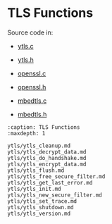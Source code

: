 # TLS Functions

Source code in:

- [ytls.c](https://github.com/artgins/yunetas/blob/main/kernel/c/ytls/src/ytls.c)
- [ytls.h](https://github.com/artgins/yunetas/blob/main/kernel/c/ytls/src/ytls.h)

- [openssl.c](https://github.com/artgins/yunetas/blob/main/kernel/c/ytls/src/tls/openssl.c)
- [openssl.h](https://github.com/artgins/yunetas/blob/main/kernel/c/ytls/src/tls/openssl.h)

- [mbedtls.c](https://github.com/artgins/yunetas/blob/main/kernel/c/ytls/src/tls/mbedtls.c)
- [mbedtls.h](https://github.com/artgins/yunetas/blob/main/kernel/c/ytls/src/tls/mbedtls.h)


```{toctree}
:caption: TLS Functions
:maxdepth: 1

ytls/ytls_cleanup.md
ytls/ytls_decrypt_data.md
ytls/ytls_do_handshake.md
ytls/ytls_encrypt_data.md
ytls/ytls_flush.md
ytls/ytls_free_secure_filter.md
ytls/ytls_get_last_error.md
ytls/ytls_init.md
ytls/ytls_new_secure_filter.md
ytls/ytls_set_trace.md
ytls/ytls_shutdown.md
ytls/ytls_version.md

```
